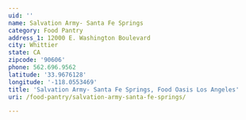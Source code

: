 ```yaml
---
uid: ''
name: Salvation Army- Santa Fe Springs
category: Food Pantry
address_1: 12000 E. Washington Boulevard
city: Whittier
state: CA
zipcode: '90606'
phone: 562.696.9562
latitude: '33.9676128'
longitude: '-118.0553469'
title: 'Salvation Army- Santa Fe Springs, Food Oasis Los Angeles'
uri: /food-pantry/salvation-army-santa-fe-springs/

---
```

